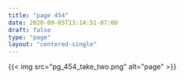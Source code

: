 ```yaml
---
title: "page 454"
date: 2020-09-05T13:14:51-07:00
draft: false
type: "page"
layout: "centered-single"
---
```


{{< img src="pg_454_take_two.png" alt="page" >}}
